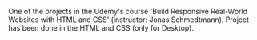 One of the projects in the Udemy's course 'Build Responsive Real-World Websites with HTML and CSS' (instructor: Jonas Schmedtmann). Project has been done in the HTML and CSS (only for Desktop).
